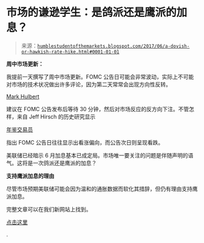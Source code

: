 <!--yml

分类：未分类

date: 2024-05-18 02:52:27

-->

# 市场的谦逊学生：是鸽派还是鹰派的加息？

> 来源：[`humblestudentofthemarkets.blogspot.com/2017/06/a-dovish-or-hawkish-rate-hike.html#0001-01-01`](https://humblestudentofthemarkets.blogspot.com/2017/06/a-dovish-or-hawkish-rate-hike.html#0001-01-01)

**周中市场更新：**

我提前一天撰写了周中市场更新。FOMC 公告日可能会非常波动，实际上不可能对市场的技术状况做出许多评论，因为第二天常常会出现方向性反转。

[Mark Hulbert](http://www.marketwatch.com/story/heres-how-to-make-easy-money-off-the-fed-interest-rate-decision-2017-06-13)

建议在 FOMC 公告发布后等待 30 分钟，然后对市场反应的反方向下注。不管怎样，来自 Jeff Hirsch 的历史研究显示

[年鉴交易员](http://jeffhirsch.tumblr.com/post/161749527388/fomc-meeting-announcement-day-bullish-day-after)

指出 FOMC 公告日往往显示出看涨偏向，而公告次日则呈现看跌。

美联储已经暗示 6 月加息基本已成定局。市场唯一要关注的问题是伴随声明的语气。这将是一次鸽派还是鹰派的加息？

**支持鹰派加息的理由**

尽管市场预期美联储可能会因为温和的通胀数据而软化其措辞，但仍有理由支持鹰派加息。

完整文章可以在我们新网站上找到。

[点击这里](https://humblestudentofthemarkets.com/2017/06/13/a-dovish-or-hawkish-rate-hike/)

.
